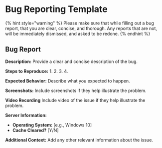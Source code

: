 # Bug Reporting Template

{% hint style="warning" %}
 Please make sure that while filling out a bug report, that you are clear, concise, and thorough. Any reports that are not, will be immediately dismissed, and asked to be redone.
{% endhint %}

## Bug Report

**Description:**
Provide a clear and concise description of the bug.

**Steps to Reproduce:**
1. 
2. 
3. 
4. 

**Expected Behavior:**
Describe what you expected to happen.

**Screenshots:**
Include screenshots if they help illustrate the problem.

**Video Recording**
Include video of the issue if they help illustrate the problem.

**Server Information:**
- **Operating System:** [e.g., Windows 10]
- **Cache Cleared?** [Y/N]

**Additional Context:**
Add any other relevant information about the issue.